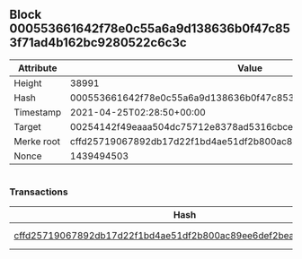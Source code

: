 ## Block 000553661642f78e0c55a6a9d138636b0f47c853f71ad4b162bc9280522c6c3c

Attribute | Value
--- | ---
Height | 38991
Hash | 000553661642f78e0c55a6a9d138636b0f47c853f71ad4b162bc9280522c6c3c
Timestamp | 2021-04-25T02:28:50+00:00
Target | 00254142f49eaaa504dc75712e8378ad5316cbcead634704b3734b6271167cc4
Merke root | cffd25719067892db17d22f1bd4ae51df2b800ac89ee6def2beaa31bf2e9fe6a
Nonce | 1439494503

```

```

### Transactions

Hash | Amount
--- | ---
[cffd25719067892db17d22f1bd4ae51df2b800ac89ee6def2beaa31bf2e9fe6a](cffd25719067892db17d22f1bd4ae51df2b800ac89ee6def2beaa31bf2e9fe6a.md) | 10.00000000 SKEPTI 
